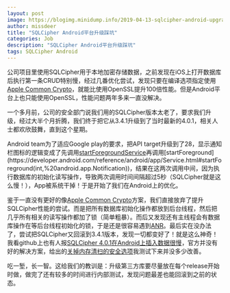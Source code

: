 ```yaml
---
layout: post
image: https://blogimg.minidump.info/2019-04-13-sqlcipher-android-upgrade-memior.md
author: missdeer
title: "SQLCipher Android平台升级踩坑"
categories: Job
description: "SQLCipher Android平台升级踩坑"
tags: SQLCipher Android
---
```


公司项目里使用SQLCipher用于本地加密存储数据，之前发现在iOS上打开数据库后执行第一条CRUD特别慢，经过几番优化尝试，发现只要在编译选项指定使用[Apple Common Crypto](https://developer.apple.com/library/archive/documentation/Security/Conceptual/cryptoservices/Introduction/Introduction.html)，就能比使用OpenSSL提升100倍性能。但是Android平台上也只能使用OpenSSL，性能问题两年多来一直没解决。

一个多月前，公司的安全部门说我们用的SQLCipher版本太老了，要求我们升级，经过大半个月折腾，我们终于把它从3.4.1升级到了当时最新的4.0.1，相关人士都欢欣鼓舞，直到这个星期。

Android team为了适应Google play的要求，把API target升级到了28，显示通知栏图标的逻辑变成了先调用[startForegroundService](https://developer.android.com/reference/android/content/Context.html#startForegroundService(android.content.Intent))再调用[startForeground](https://developer.android.com/reference/android/app/Service.html#startForeground(int,%20android.app.Notification))，结果在这两次调用中间，因为执行数据库的初始化读写操作，导致两次调用时间间隔超过5秒（SQLCipher就是这么慢！），App被系统干掉！于是开始了我们在Android上的优化。

鉴于一直没有更好的像[Apple Common Crypto](https://developer.apple.com/library/archive/documentation/Security/Conceptual/cryptoservices/Introduction/Introduction.html)方案，我们直接放弃了提升SQLCipher性能的尝试。而是把所有数据库初始化操作都放到后台线程，然后把几乎所有相关的读写操作都加了锁（简单粗暴）。而后又发现还有主线程会有数据库操作在等后台线程初始化的锁，于是还是很容易遇到[ANR](https://developer.android.com/topic/performance/vitals/anr)。最后实在没办法了，尝试把SQLCipher又回滚到3.4.1版本，发现一切都变好了！就是这么神奇！我看github上也有人报[SQLCipher 4.0.1在Android上插入数据很慢](https://github.com/sqlcipher/android-database-sqlcipher/issues/411)，官方并没有好的解决方案，给出的[关掉内存清扫的安全选项](https://github.com/sqlcipher/android-database-sqlcipher/issues/411#issuecomment-454191235)我测试下来并没多少改善。

吃一堑，长一智。这给我们的教训是：升级第三方库要尽量放在每个release开始时做，做完了还有较多的时间进行内部测试，发现问题最差也能回滚到之前的状态。

